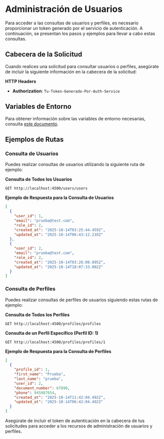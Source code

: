 # Administración de Usuarios

Para acceder a las consultas de usuarios y perfiles, es necesario proporcionar un token generado por el servicio de autenticación. 
A continuación, se presentan los pasos y ejemplos para llevar a cabo estas consultas.

## Cabecera de la Solicitud

Cuando realices una solicitud para consultar usuarios o perfiles, asegúrate de incluir la siguiente información en la cabecera de la solicitud:

**HTTP Headers**


- **Authorization**: `Tu-Token-Generado-Por-Auth-Service`

## Variables de Entorno

Para obtener información sobre las variables de entorno necesarias, consulta [este documento](https://docs.google.com/document/d/1z7IhUJXqgwakAU-dwJ5yuRYWbYUG_P7DKIIv-DV5HxY/edit?usp=sharing).


## Ejemplos de Rutas

### Consulta de Usuarios

Puedes realizar consultas de usuarios utilizando la siguiente ruta de ejemplo:

**Consulta de Todos los Usuarios**
```http
GET http://localhost:4500/users/users
```

**Ejemplo de Respuesta para la Consulta de Usuarios**
```json
[
  {
    "user_id": 1,
    "email": "prueba@test.com",
    "role_id": 2,
    "created_at": "2025-10-14T03:25:44.459Z",
    "updated_at": "2025-10-14T06:43:12.210Z"
  },
  {
    "user_id": 2,
    "email": "prueba@test.com",
    "role_id": 2,
    "created_at": "2025-10-14T03:26:00.895Z",
    "updated_at": "2025-10-14T18:07:33.002Z"
  }
]
```

### Consulta de Perfiles

Puedes realizar consultas de perfiles de usuarios siguiendo estas rutas de ejemplo:

**Consulta de Todos los Perfiles**
```http
GET http://localhost:4500/profiles/profiles
```

**Consulta de un Perfil Específico (Perfil ID: 1)**
```http
GET http://localhost:4500/profiles/profiles/1
```

**Ejemplo de Respuesta para la Consulta de Perfiles**
```json
[
  {
    "profile_id": 1,
    "first_name": "Prueba",
    "last_name": "prueba",
    "user_id": 2,
    "document_number": 67890,
    "phone": 945987654,
    "created_at": "2025-10-14T11:42:04.492Z",
    "updated_at": "2025-10-14T06:42:04.492Z"
  }
]
```

Asegúrate de incluir el token de autenticación en la cabecera de tus solicitudes para acceder a los recursos de administración de usuarios y perfiles.

